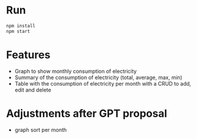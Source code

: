 # Run

```bash
npm install
npm start
```

# Features

- Graph to show monthly consumption of electricity
- Summary of the consumption of electricity (total, average, max, min)
- Table with the consumption of electricity per month with a CRUD to add, edit and delete

# Adjustments after GPT proposal
- graph sort per month